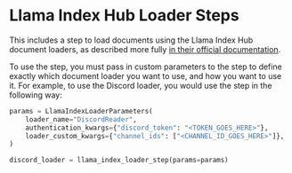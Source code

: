 # Llama Index Hub Loader Steps
This includes a step to load documents using the Llama Index Hub document loaders, as described more fully
[in their official documentation](https://llamahub.ai/).

To use the step, you must pass in custom parameters to the step to define
exactly which document loader you want to use, and how you want to use it. For
example, to use the Discord loader, you would use the step in the following way:

```python
params = LlamaIndexLoaderParameters(
    loader_name="DiscordReader",
    authentication_kwargs={"discord_token": "<TOKEN_GOES_HERE>"},
    loader_custom_kwargs={"channel_ids": ["<CHANNEL_ID_GOES_HERE>"]},
)

discord_loader = llama_index_loader_step(params=params)
```
